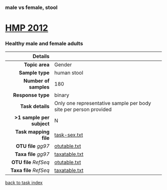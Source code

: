 ### male vs female, stool
# [HMP 2012]( ../docs/hmp.html )
### Healthy male and female adults

| Details                   |                                                           |
| ------------------------: |-----------------------------------------------------------|
| **Topic area**                | Gender                                                |
| **Sample type**               | human stool                                         |
| **Number of samples**         | 180                                         |
| **Response type**             | binary                                           |
| **Task details**              | Only one representative sample per body site per person provided                                  |
| **>1 sample per subject**     | N                                        |
| **Task mapping file**         | [task-sex.txt](../datasets/hmp/task-sex.txt)                                 |
| **OTU file** *gg97*           | [otutable.txt](../datasets/hmp/gg/otutable.txt)                             |
| **Taxa file** *gg97*          | [taxatable.txt](../datasets/hmp/gg/taxatable.txt)                          |
| **OTU file** *RefSeq*         | [otutable.txt](../datasets/hmp/refseq/otutable.txt)                    |
| **Taxa file** *RefSeq*        | [taxatable.txt](../datasets/hmp/refseq/taxatable.txt)                  |


[back to task index](../README.md)